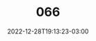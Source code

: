 ---
title: "066"
date: 2022-12-28T19:13:23-03:00
draft: false
autorias: ["Guilherme Vieira"]
plataformas: ["p5•js"]
descricao: "Conversão da contagem de 1 a 100 da base 10 para uma base 14. Cada carta do naipe de espada mais o coringa representm um algarismo da base 14."
autorias_url: ["https://guilhermevieira.info"]
url: "/formas/066"
---